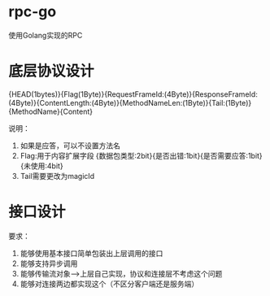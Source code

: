 # rpc-go
使用Golang实现的RPC

# 底层协议设计
{HEAD(1bytes)}{Flag(1Byte)}{RequestFrameId:(4Byte)}{ResponseFrameId:(4Byte)}{ContentLength:(4Byte)}{MethodNameLen:(1Byte)}{Tail:(1Byte)}{MethodName}{Content}

说明：
1. 如果是应答，可以不设置方法名
2. Flag:用于内容扩展字段 {数据包类型:2bit}{是否出错:1bit}{是否需要应答:1bit}{未使用:4bit}
3. Tail需要更改为magicId
# 接口设计
要求：
1. 能够使用基本接口简单包装出上层调用的接口
2. 能够支持异步调用
3. 能够传输流对象-->上层自己实现，协议和连接层不考虑这个问题
4. 能够对连接两边都实现这个（不区分客户端还是服务端）
